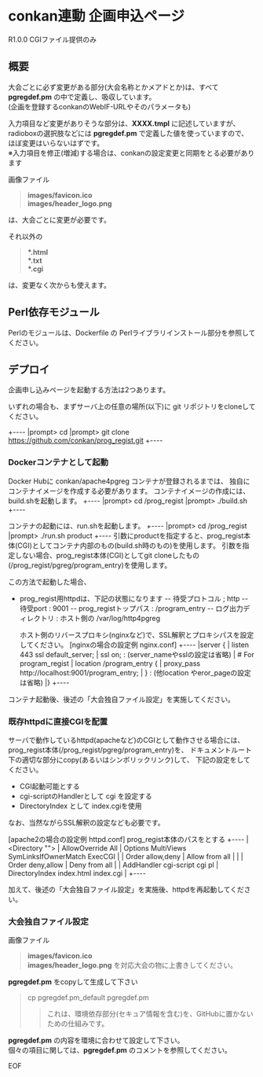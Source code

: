# conkan連動 企画申込ページ

R1.0.0 CGIファイル提供のみ

## 概要

大会ごとに必ず変更がある部分(大会名称とかメアドとか)は、すべて **pgregdef.pm** の中で定義し、吸収しています。  
(企画を登録するconkanのWebIF-URLやそのパラメータも)

入力項目など変更がありそうな部分は、**XXXX.tmpl** に記述していますが、  
radioboxの選択肢などには **pgregdef.pm** で定義した値を使っていますので、
ほぼ変更はいらないはずです。  
※入力項目を修正(増減)する場合は、conkanの設定変更と同期をとる必要があります

画像ファイル  
> **images/favicon.ico**  
> **images/header_logo.png**

は、大会ごとに変更が必要です。

それ以外の  
> **\*.html**  
> **\*.txt**  
> **\*.cgi**

は、変更なく次からも使えます。

## Perl依存モジュール

Perlのモジュールは、Dockerfile の Perlライブラリインストール部分を参照してください。

## デプロイ

企画申し込みページを起動する方法は2つあります。

いずれの場合も、まずサーバ上の任意の場所(以下<BASE>)に
git リポジトリをcloneしてください。

+----
|prompt> cd <BASE>
|prompt> git clone https://github.com/conkan/prog_regist.git
+----

### Dockerコンテナとして起動

Docker Hubに conkan/apache4pgreg コンテナが登録されるまでは、
独自にコンテナイメージを作成する必要があります。
コンテナイメージの作成には、build.shを起動します。
+----
|prompt> cd <BASE>/prog_regist
|prompt> ./build.sh
+----

コンテナの起動には、run.shを起動します。
+----
|prompt> cd <BASE>/prog_regist
|prompt> ./run.sh product
+----
引数にproductを指定すると、prog_regist本体(CGI)としてコンテナ内部のもの(build.sh時のもの)を使用します。
引数を指定しない場合、prog_regist本体(CGI)としてgit cloneしたもの(<BASE>/prog_regist/pgreg/program_entry)を使用します。

この方法で起動した場合、
- prog_regist用httpdは、下記の状態になります
  -- 待受プロトコル        ; http
  -- 待受port              : 9001
  -- prog_registトップパス : /program_entry
  -- ログ出力ディレクトリ  : ホスト側の /var/log/http4pgreg

  ホスト側のリバースプロキシ(nginxなど)で、SSL解釈とプロキシパスを設定してください。
  [nginxの場合の設定例 nginx.conf]
   +----
   |server {
   |    listen       443 ssl default_server;
   |    ssl          on;
        : (server_nameやsslの設定は省略)
   |    # For program_regist
   |    location /program_entry {
   |            proxy_pass http://localhost:9001/program_entry;
   |    }
        : (他location やeror_pageの設定は省略)
   |}
   +----

コンテナ起動後、後述の「大会独自ファイル設定」を実施してください。

### 既存httpdに直接CGIを配置

サーバで動作しているhttpd(apacheなど)のCGIとして動作させる場合には、
prog_regist本体(<BASE>/prog_regist/pgreg/program_entry)を、
ドキュメントルート下の適切な部分にcopy(あるいはシンボリックリンク)して、
下記の設定をしてください。
- CGI起動可能とする
- cgi-scriptのHandlerとして cgi を設定する
- DirectoryIndex として index.cgiを使用

なお、当然ながらSSL解釈の設定なども必要です。

  [apache2の場合の設定例 httpd.conf]
  prog_regist本体のパスを<PGREG>とする
   +----
   |<Directory "<PGREG>">
   |    AllowOverride All
   |    Options MultiViews SymLinksIfOwnerMatch ExecCGI
   |    <Limit GET POST OPTIONS>
   |        Order allow,deny
   |        Allow from all
   |    </Limit>
   |    <LimitExcept GET POST OPTIONS>
   |        Order deny,allow
   |        Deny from all
   |    </LimitExcept>
   |    AddHandler cgi-script cgi pl
   |    DirectoryIndex index.html index.cgi
   |</Directory>
   +----

加えて、後述の「大会独自ファイル設定」を実施後、httpdを再起動してください。

### 大会独自ファイル設定

画像ファイル  
> **images/favicon.ico**  
> **images/header_logo.png**
を対応大会の物に上書きしてください。

**pgregdef.pm** をcopyして生成して下さい
> cp pgregdef.pm_default pgregdef.pm  
>> これは、環境依存部分(セキュア情報を含む)を、GitHubに置かないための仕組みです。

**pgregdef.pm** の内容を環境に合わせて設定して下さい。  
個々の項目に関しては、**pgregdef.pm** のコメントを参照してください。

EOF
